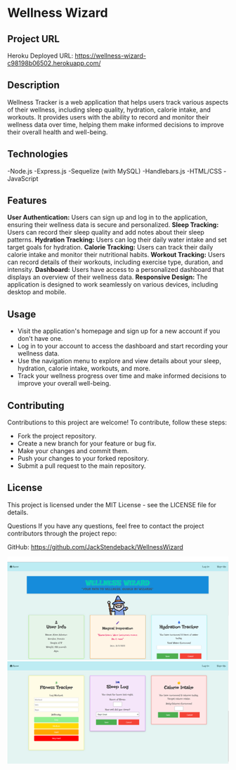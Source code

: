 # Wellness Wizard

## Project URL

Heroku Deployed URL: https://wellness-wizard-c98198b06502.herokuapp.com/

## Description
Wellness Tracker is a web application that helps users track various aspects of their wellness, including sleep quality, hydration, calorie intake, and workouts. It provides users with the ability to record and monitor their wellness data over time, helping them make informed decisions to improve their overall health and well-being.

## Technologies
-Node.js
-Express.js
-Sequelize (with MySQL)
-Handlebars.js
-HTML/CSS
-JavaScript

## Features
**User Authentication:** Users can sign up and log in to the application, ensuring their wellness data is secure and personalized.
**Sleep Tracking:** Users can record their sleep quality and add notes about their sleep patterns.
**Hydration Tracking:** Users can log their daily water intake and set target goals for hydration.
**Calorie Tracking:** Users can track their daily calorie intake and monitor their nutritional habits.
**Workout Tracking:** Users can record details of their workouts, including exercise type, duration, and intensity.
**Dashboard:** Users have access to a personalized dashboard that displays an overview of their wellness data.
**Responsive Design:** The application is designed to work seamlessly on various devices, including desktop and mobile.

## Usage
- Visit the application's homepage and sign up for a new account if you don't have one.
- Log in to your account to access the dashboard and start recording your wellness data.
- Use the navigation menu to explore and view details about your sleep, hydration, calorie intake, workouts, and more.
- Track your wellness progress over time and make informed decisions to improve your overall well-being.

## Contributing
Contributions to this project are welcome! To contribute, follow these steps:

- Fork the project repository.
- Create a new branch for your feature or bug fix.
- Make your changes and commit them.
- Push your changes to your forked repository.
- Submit a pull request to the main repository.

## License
This project is licensed under the MIT License - see the LICENSE file for details.

Questions
If you have any questions, feel free to contact the project contributors through the project repo:

GitHub: https://github.com/JackStendeback/WellnessWizard

![Project Screenshot 1](/public/images/wiz-1.png)
![Project Screenshot 2](/public/images/wiz-2.png)